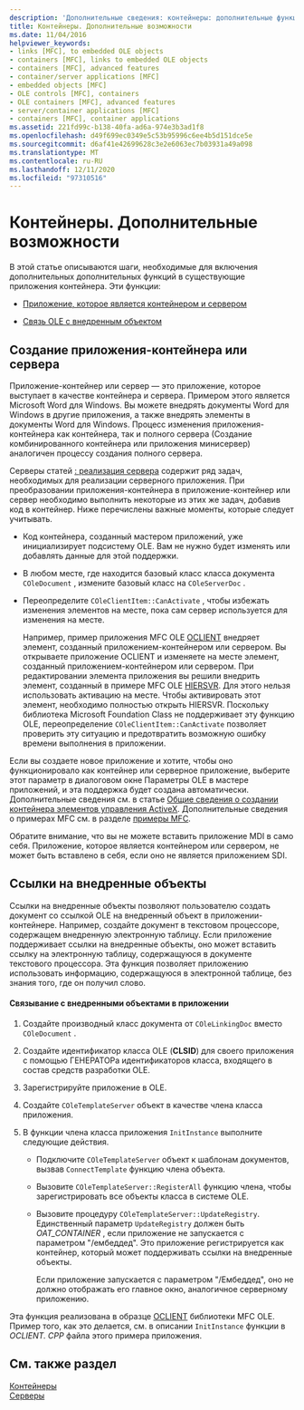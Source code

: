 ```yaml
---
description: 'Дополнительные сведения: контейнеры: дополнительные функции'
title: Контейнеры. Дополнительные возможности
ms.date: 11/04/2016
helpviewer_keywords:
- links [MFC], to embedded OLE objects
- containers [MFC], links to embedded OLE objects
- containers [MFC], advanced features
- container/server applications [MFC]
- embedded objects [MFC]
- OLE controls [MFC], containers
- OLE containers [MFC], advanced features
- server/container applications [MFC]
- containers [MFC], container applications
ms.assetid: 221fd99c-b138-40fa-ad6a-974e3b3ad1f8
ms.openlocfilehash: d49f699ec0349e5c53b95996c6ee4b5d151dce5e
ms.sourcegitcommit: d6af41e42699628c3e2e6063ec7b03931a49a098
ms.translationtype: MT
ms.contentlocale: ru-RU
ms.lasthandoff: 12/11/2020
ms.locfileid: "97310516"
---
```

# <a name="containers-advanced-features"></a>Контейнеры. Дополнительные возможности

В этой статье описываются шаги, необходимые для включения дополнительных дополнительных функций в существующие приложения контейнера. Эти функции:

- [Приложение, которое является контейнером и сервером](#_core_creating_a_container_server_application)

- [Связь OLE с внедренным объектом](#_core_links_to_embedded_objects)

## <a name="creating-a-containerserver-application"></a><a name="_core_creating_a_container_server_application"></a> Создание приложения-контейнера или сервера

Приложение-контейнер или сервер — это приложение, которое выступает в качестве контейнера и сервера. Примером этого является Microsoft Word для Windows. Вы можете внедрять документы Word для Windows в другие приложения, а также внедрять элементы в документы Word для Windows. Процесс изменения приложения-контейнера как контейнера, так и полного сервера (Создание комбинированного контейнера или приложения минисервер) аналогичен процессу создания полного сервера.

Серверы статей [: реализация сервера](servers-implementing-a-server.md) содержит ряд задач, необходимых для реализации серверного приложения. При преобразовании приложения-контейнера в приложение-контейнер или сервер необходимо выполнить некоторые из этих же задач, добавив код в контейнер. Ниже перечислены важные моменты, которые следует учитывать.

- Код контейнера, созданный мастером приложений, уже инициализирует подсистему OLE. Вам не нужно будет изменять или добавлять данные для этой поддержки.

- В любом месте, где находится базовый класс класса документа `COleDocument` , измените базовый класс на `COleServerDoc` .

- Переопределите `COleClientItem::CanActivate` , чтобы избежать изменения элементов на месте, пока сам сервер используется для изменения на месте.

   Например, пример приложения MFC OLE [OCLIENT](../overview/visual-cpp-samples.md) внедряет элемент, созданный приложением-контейнером или сервером. Вы открываете приложение OCLIENT и изменяете на месте элемент, созданный приложением-контейнером или сервером. При редактировании элемента приложения вы решили внедрить элемент, созданный в примере MFC OLE [HIERSVR](../overview/visual-cpp-samples.md). Для этого нельзя использовать активацию на месте. Чтобы активировать этот элемент, необходимо полностью открыть HIERSVR. Поскольку библиотека Microsoft Foundation Class не поддерживает эту функцию OLE, переопределение `COleClientItem::CanActivate` позволяет проверить эту ситуацию и предотвратить возможную ошибку времени выполнения в приложении.

Если вы создаете новое приложение и хотите, чтобы оно функционировало как контейнер или серверное приложение, выберите этот параметр в диалоговом окне Параметры OLE в мастере приложений, и эта поддержка будет создана автоматически. Дополнительные сведения см. в статье [Общие сведения о создании контейнера элементов управления ActiveX](reference/creating-an-mfc-activex-control-container.md). Дополнительные сведения о примерах MFC см. в разделе [примеры MFC](../overview/visual-cpp-samples.md#mfc-samples).

Обратите внимание, что вы не можете вставить приложение MDI в само себя. Приложение, которое является контейнером или сервером, не может быть вставлено в себя, если оно не является приложением SDI.

## <a name="links-to-embedded-objects"></a><a name="_core_links_to_embedded_objects"></a> Ссылки на внедренные объекты

Ссылки на внедренные объекты позволяют пользователю создать документ со ссылкой OLE на внедренный объект в приложении-контейнере. Например, создайте документ в текстовом процессоре, содержащем внедренную электронную таблицу. Если приложение поддерживает ссылки на внедренные объекты, оно может вставить ссылку на электронную таблицу, содержащуюся в документе текстового процессора. Эта функция позволяет приложению использовать информацию, содержащуюся в электронной таблице, без знания того, где он получил слово.

#### <a name="to-link-to-embedded-objects-in-your-application"></a>Связывание с внедренными объектами в приложении

1. Создайте производный класс документа от `COleLinkingDoc` вместо `COleDocument` .

1. Создайте идентификатор класса OLE (**CLSID**) для своего приложения с помощью ГЕНЕРАТОРа идентификаторов класса, входящего в состав средств разработки OLE.

1. Зарегистрируйте приложение в OLE.

1. Создайте `COleTemplateServer` объект в качестве члена класса приложения.

1. В функции члена класса приложения `InitInstance` выполните следующие действия.

   - Подключите `COleTemplateServer` объект к шаблонам документов, вызвав `ConnectTemplate` функцию члена объекта.

   - Вызовите `COleTemplateServer::RegisterAll` функцию члена, чтобы зарегистрировать все объекты класса в системе OLE.

   - Вызовите процедуру `COleTemplateServer::UpdateRegistry`. Единственный параметр `UpdateRegistry` должен быть *OAT_CONTAINER* , если приложение не запускается с параметром "/ембеддед". Это приложение регистрируется как контейнер, который может поддерживать ссылки на внедренные объекты.

      Если приложение запускается с параметром "/Ембеддед", оно не должно отображать его главное окно, аналогичное серверному приложению.

Эта функция реализована в образце [OCLIENT](../overview/visual-cpp-samples.md) библиотеки MFC OLE. Пример того, как это делается, см. в описании `InitInstance` функции в *OCLIENT. CPP* файла этого примера приложения.

## <a name="see-also"></a>См. также раздел

[Контейнеры](containers.md)<br/>
[Серверы](servers.md)
